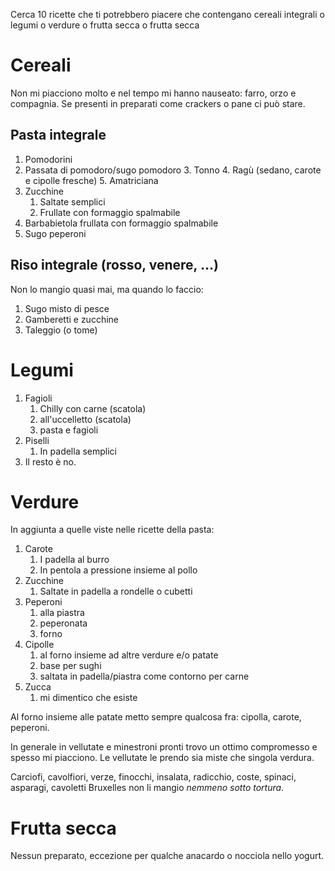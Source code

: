 Cerca 10 ricette che ti potrebbero piacere che contengano cereali integrali o legumi o verdure o frutta secca o frutta secca
# Cereali
Non mi piacciono molto e nel tempo mi hanno nauseato: farro, orzo e compagnia. Se presenti in preparati come crackers o pane ci può stare. 
## Pasta integrale
1. Pomodorini
2. Passata di pomodoro/sugo pomodoro
	3. Tonno
	4. Ragù (sedano, carote e cipolle fresche)
	5. Amatriciana
3. Zucchine
	1. Saltate semplici
	2. Frullate con formaggio spalmabile
4. Barbabietola frullata con formaggio spalmabile
5. Sugo peperoni

## Riso integrale (rosso, venere, ...)
Non lo mangio quasi mai, ma quando lo faccio:
1. Sugo misto di pesce
2. Gamberetti e zucchine
3. Taleggio (o tome)
# Legumi
1. Fagioli
	1. Chilly con carne (scatola)
	2. all'uccelletto (scatola)
	3. pasta e fagioli
2. Piselli
	1. In padella semplici
3. Il resto è no.
# Verdure
In aggiunta a quelle viste nelle ricette della pasta:
1. Carote
	1. I padella al burro
	2. In pentola a pressione insieme al pollo
2. Zucchine
	1. Saltate in padella a rondelle o cubetti
3. Peperoni
	1. alla piastra
	2. peperonata
	3. forno
4. Cipolle
	1. al forno insieme ad altre verdure e/o patate
	2. base per sughi
	3. saltata in padella/piastra come contorno per carne
5. Zucca
	1. mi dimentico che esiste

Al forno insieme alle patate metto sempre qualcosa fra: cipolla, carote, peperoni. 

In generale in vellutate e minestroni pronti trovo un ottimo compromesso e spesso mi piacciono. Le vellutate le prendo sia miste che singola verdura.

Carciofi, cavolfiori, verze, finocchi, insalata, radicchio, coste, spinaci, asparagi, cavoletti Bruxelles non li mangio *nemmeno sotto tortura*. 

# Frutta secca
Nessun preparato, eccezione per qualche anacardo o nocciola nello yogurt. 
